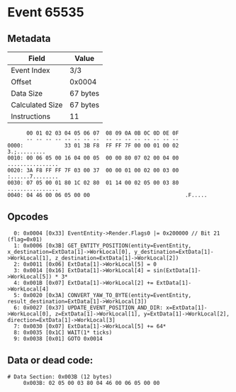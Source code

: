 # Event 65535

## Metadata

| Field           | Value    |
|-----------------|----------|
| Event Index     | 3/3      |
| Offset          | 0x0004   |
| Data Size       | 67 bytes |
| Calculated Size | 67 bytes |
| Instructions    | 11       |

```
      00 01 02 03 04 05 06 07  08 09 0A 0B 0C 0D 0E 0F
      -- -- -- -- -- -- -- --  -- -- -- -- -- -- -- --
0000:             33 01 3B F8  FF FF 7F 00 00 01 00 02      3.;.........
0010: 00 06 05 00 16 04 00 05  00 00 80 07 02 00 04 00  ................
0020: 3A F8 FF FF 7F 03 00 37  00 00 01 00 02 00 03 00  :......7........
0030: 07 05 00 01 80 1C 02 80  01 14 00 02 05 00 03 80  ................
0040: 04 46 00 06 05 00 00                              .F.....         
```

## Opcodes

```
  0: 0x0004 [0x33] EventEntity->Render.Flags0 |= 0x200000 // Bit 21 (flag=0x01)
  1: 0x0006 [0x3B] GET_ENTITY_POSITION(entity=EventEntity, x_destination=ExtData[1]->WorkLocal[0], y_destination=ExtData[1]->WorkLocal[1], z_destination=ExtData[1]->WorkLocal[2])
  2: 0x0011 [0x06] ExtData[1]->WorkLocal[5] = 0
  3: 0x0014 [0x16] ExtData[1]->WorkLocal[4] = sin(ExtData[1]->WorkLocal[5]) * 3*
  4: 0x001B [0x07] ExtData[1]->WorkLocal[2] += ExtData[1]->WorkLocal[4]
  5: 0x0020 [0x3A] CONVERT_YAW_TO_BYTE(entity=EventEntity, result_destination=ExtData[1]->WorkLocal[3])
  6: 0x0027 [0x37] UPDATE_EVENT_POSITION_AND_DIR: x=ExtData[1]->WorkLocal[0], z=ExtData[1]->WorkLocal[1], y=ExtData[1]->WorkLocal[2], direction=ExtData[1]->WorkLocal[3]
  7: 0x0030 [0x07] ExtData[1]->WorkLocal[5] += 64*
  8: 0x0035 [0x1C] WAIT(1* ticks)
  9: 0x0038 [0x01] GOTO 0x0014
```

## Data or dead code:

```
# Data Section: 0x003B (12 bytes)
     0x003B: 02 05 00 03 80 04 46 00 06 05 00 00
```